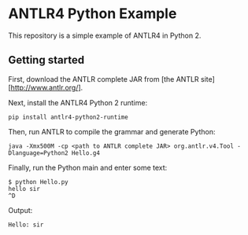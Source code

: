 # ANTLR4 Python Example

This repository is a simple example of ANTLR4 in Python 2.

## Getting started

First, download the ANTLR complete JAR from [the ANTLR site][http://www.antlr.org/].

Next, install the ANTLR4 Python 2 runtime:

```
pip install antlr4-python2-runtime
```

Then, run ANTLR to compile the grammar and generate Python:

```
java -Xmx500M -cp <path to ANTLR complete JAR> org.antlr.v4.Tool -Dlanguage=Python2 Hello.g4
```

Finally, run the Python main and enter some text:

```
$ python Hello.py
hello sir
^D
```

Output:

```
Hello: sir
```

